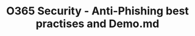 ---
title        : O365 Security - Anti-Phishing best practises and Demo.md
type         : training-session
track        : Hacking and defending
topics       : O365 Security - Anti-Phishing best practise
when_week    : 3
when_day     : Thursday
when_time    : ws-3
hey_summit   : 
session_slack:
status       : draft           # draft, review-content, done
description  : A live session on how to tune the O365 AntiPhishing Policies with a live demo
organizers   : Abbas Haidar
---
